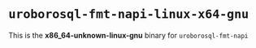 # `uroborosql-fmt-napi-linux-x64-gnu`

This is the **x86_64-unknown-linux-gnu** binary for `uroborosql-fmt-napi`
